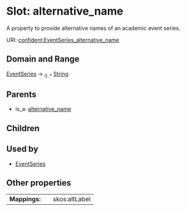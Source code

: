 
# Slot: alternative_name


A property to provide alternative names of an academic event series.

URI: [confident:EventSeries_alternative_name](https://raw.githubusercontent.com/TIBHannover/ConfIDent_schema/main/src/linkml/confident_schema.yaml#EventSeries_alternative_name)


## Domain and Range

[EventSeries](EventSeries.md) &#8594;  <sub>0..\*</sub> [String](types/String.md)

## Parents

 *  is_a: [alternative_name](alternative_name.md)

## Children


## Used by

 * [EventSeries](EventSeries.md)

## Other properties

|  |  |  |
| --- | --- | --- |
| **Mappings:** | | skos:altLabel |

